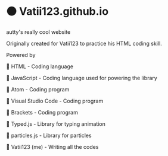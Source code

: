 # ⚫ Vatii123.github.io
autty's really cool website

Originally created for Vatii123 to practice his HTML coding skill.

Powered by

🔹 HTML - Coding language

🔹 JavaScript - Coding language used for powering the library

🔹 Atom - Coding program

🔹 Visual Studio Code - Coding program

🔹 Brackets - Coding program

🔹 Typed.js - Library for typing animation

🔹 particles.js - Library for particles

🔹 Vatii123 (me) - Writing all the codes
